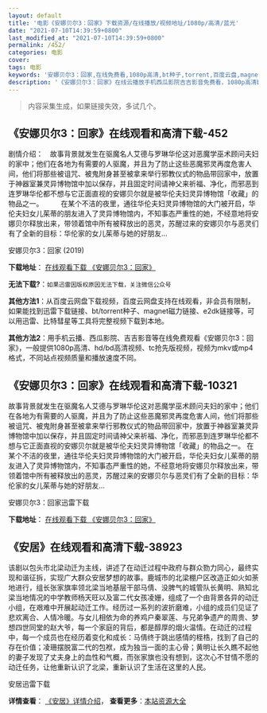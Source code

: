 ```yaml
---
layout: default
title: '电影《安娜贝尔3：回家》下载资源/在线播放/视频地址/1080p/高清/蓝光'
date: "2021-07-10T14:39:59+0800"
last_modified_at: "2021-07-10T14:39:59+0800"
permalink: /452/
categories: 电影
cover:
tags: 电影
keywords: '安娜贝尔3：回家,在线免费看,1080p高清,bt种子,torrent,百度云盘,magnet,磁力链,迅雷下载资源'
description: '《安娜贝尔3：回家》在线云播放手机西瓜影院吉吉影音免费看，1080p高清bd/hd未删减完整版和tc抢先枪版，mkv/mp4格式，附带bt/torrent种子、magnet/磁力链、百度云盘、网盘资源迅雷下载链接'
---
```


>内容采集生成，如果链接失效，多试几个。


## 《安娜贝尔3：回家》在线观看和高清下载-452

剧情介绍：　故事背景就发生在驱魔名人艾德与罗琳华伦这对恶魔学巫术顾问夫妇的家中；他们在各地为有需要的人驱魔，并且为了防止这些恶魔邪灵再度危害人间，他们将那些被诅咒、被鬼附身甚至被拿来举行邪教仪式的物品带回家中，放置于神器室兼灵异博物馆中加以保存，并且固定时间请神父来祈福、净化，而邪恶到连罗琳华伦都不想与它正面直视的安娜贝尔就是被华伦夫妇灵异博物馆「收藏」的物品之一。  　　在某个不洁的夜里，通往华伦夫妇灵异博物馆的大门被开启，华伦夫妇女儿茱蒂的朋友进入了灵异博物馆内，不知事态严重性的她，不经意地将安娜贝尔释放出来，带领着馆中所有被释放出的恶灵，苏醒过来的安娜贝尔与恶灵们有了全新的目标：华伦家的女儿茱蒂与她的好朋友…


安娜贝尔3：回家 (2019)

**下载地址**： [在线观看下载 《安娜贝尔3：回家》](https://www.btbtdy.me/btdy/dy16393.html) 


**无法下载?**：`如果迅雷因版权原因无法下载，关注微信公众号 `

**其他方法1**：从百度云网盘下载视频，百度云网盘支持在线观看，非会员有限制，如果能找到迅雷下载链接、bt/torrent种子、magnet磁力链接、e2dk链接等，可以用迅雷、比特彗星等工具将完整视频下载到本地。

**其他方法2**：用手机云播、西瓜影院、吉吉影音等在线免费观看《安娜贝尔3：回家》，一般提供1080p高清、hd/bd高清视频、tc抢先版视频，视频为mkv或mp4格式，不同站点视频质量和播放速度不同。


## 《安娜贝尔3：回家》在线观看和高清下载-10321

故事背景就发生在驱魔名人艾德与罗琳华伦这对恶魔学巫术顾问夫妇的家中；他们在各地为有需要的人驱魔，并且为了防止这些恶魔邪灵再度危害人间，他们将那些被诅咒、被鬼附身甚至被拿来举行邪教仪式的物品带回家中，放置于神器室兼灵异博物馆中加以保存，并且固定时间请神父来祈福、净化，而邪恶到连罗琳华伦都不想与它正面直视的安娜贝尔就是被华伦夫妇灵异博物馆「收藏」的物品之一。 在某个不洁的夜里，通往华伦夫妇灵异博物馆的大门被开启，华伦夫妇女儿茱蒂的朋友进入了灵异博物馆内，不知事态严重性的她，不经意地将安娜贝尔释放出来，带领着馆中所有被释放出的恶灵，苏醒过来的安娜贝尔与恶灵们有了全新的目标：华伦家的女儿茱蒂与她的好朋友…


安娜贝尔3：回家迅雷下载

**下载地址**： [在线观看下载 《安娜贝尔3：回家》](https://www.993dy.com//vod-detail-id-36258.html) 


## 《安居》在线观看和高清下载-38923

该剧以包头市北梁动迁为主线，讲述了在动迁过程中政府与群众勠力同心，最终实现和谐征拆，实现广大群众安居梦想的故事。鹿城市的北梁棚户区改造正如火如荼地进行，组长张家旗率领北梁当地基层干部马倩、没脾气的城管队长黄明、熟知北梁当地情况的中学教师杨天旺以及富二代女孩凌姗，组成了一个由背景各异的动迁小组，在艰难中开展起动迁工作。经历过一系列的波折磨难，小组的成员们见证了悲欢离合、人情冷暖。与女儿相依为命的养鸡户秦翠莲、与兄弟争遗产的周贵、梦想四世同堂的赵大爷，每一个家庭的背后，都是醇厚的烟火温情。在动迁的过程中，每一个成员也在经历着变化和成长：马倩终于跳出感情的桎梏，找到了自己的存在价值；凌珊摆脱富二代的包袱，成为独当一面的主心骨；黄明让长久瞧不起他的妻子发现了丈夫身上的血性和气概，而张家旗也没有想到，这次心不甘情不愿的动迁任务，让他重新认识了北梁，重新认识了生活在这里的人民。


安居迅雷下载

**详情查看**： [《安居》详情介绍](/movie/38923/)， **查看更多**：[本站资源大全](/movie/t/all/)


